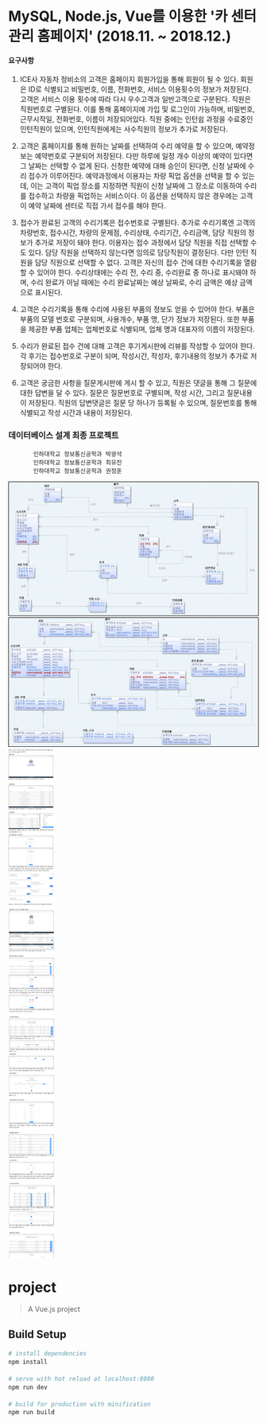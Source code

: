 # MySQL, Node.js, Vue를 이용한 '카 센터 관리 홈페이지' (2018.11. ~ 2018.12.)

#### 요구사항
1. ICE사 자동차 정비소의 고객은 홈페이지 회원가입을 통해 회원이 될 수 있다. 회원은 ID로 식별되고 비밀번호, 이름, 전화번호, 서비스 이용횟수의 정보가 저장된다. 고객은 서비스 이용 횟수에 따라 다시 우수고객과 일반고객으로 구분된다.
직원은 직원번호로 구별된다. 이를 통해 홈페이지에 가입 및 로그인이 가능하며, 비밀번호, 근무시작일, 전화번호, 이름이 저장되어있다. 직원 중에는 인턴쉽 과정을 수료중인 인턴직원이 있으며, 인턴직원에게는 사수직원의 정보가 추가로 저장된다.

2. 고객은 홈페이지를 통해 원하는 날짜를 선택하여 수리 예약을 할 수 있으며, 예약정보는 예약번호로 구분되어 저장된다. 다만 하루에 일정 개수 이상의 예약이 있다면 그 날짜는 선택할 수 없게 된다. 신청한 예약에 대해 승인이 된다면, 신청 날짜에 수리 접수가 이루어진다. 예약과정에서 이용자는 차량 픽업 옵션을 선택을 할 수 있는데, 이는 고객이 픽업 장소를 지정하면 직원이 신청 날짜에 그 장소로 이동하여 수리를 접수하고 차량을 픽업하는 서비스이다. 이 옵션을 선택하지 않은 경우에는 고객이 예약 날짜에 센터로 직접 가서 접수를 해야 한다.

3. 접수가 완료된 고객의 수리기록은 접수번호로 구별된다. 추가로 수리기록엔 고객의 차량번호, 접수시간, 차량의 문제점, 수리상태, 수리기간, 수리금액, 담당 직원의 정보가 추가로 저장이 돼야 한다.  이용자는 접수 과정에서 담당 직원을 직접 선택할 수도 있다. 담당 직원을 선택하지 않는다면 임의로 담당직원이 결정된다. 다만 인턴 직원을 담당 직원으로 선택할 수 없다.
고객은 자신의 접수 건에 대한 수리기록을 열람할 수 있어야 한다.
수리상태에는 수리 전, 수리 중, 수리완료 중 하나로 표시돼야 하며, 수리 완료가 아닐 때에는 수리 완료날짜는 예상 날짜로, 수리 금액은 예상 금액으로 표시된다. 

4. 고객은 수리기록을 통해 수리에 사용된 부품의 정보도 얻을 수 있어야 한다. 부품은 부품의 모델 번호로 구분되며, 사용개수, 부품 명, 단가 정보가 저장된다. 또한 부품을 제공한 부품 업체는 업체번호로 식별되며, 업체 명과 대표자의 이름이 저장된다.

5. 수리가 완료된 접수 건에 대해 고객은 후기게시판에 리뷰를 작성할 수 있어야 한다. 각 후기는 접수번호로 구분이 되며, 작성시간, 작성자, 후기내용의 정보가 추가로 저장되어야 한다.

6. 고객은 궁금한 사항을 질문게시판에 게시 할 수 있고, 직원은 댓글을 통해 그 질문에 대한 답변을 달 수 있다. 질문은 질문번호로 구별되며, 작성 시간, 그리고 질문내용이 저장된다. 
직원의 답변댓글은 질문 당 하나가 등록될 수 있으며, 질문번호를 통해 식별되고 작성 시간과 내용이 저장된다. 


### 데이터베이스 설계 최종 프로젝트

           인하대학교 정보통신공학과 박광석  
           인하대학교 정보통신공학과 최유진  
           인하대학교 정보통신공학과 권정훈  

![image](./설명1.png)    
![image](./설명2.png)  
![image](./설명3.png)  



# project

> A Vue.js project

## Build Setup

``` bash
# install dependencies
npm install

# serve with hot reload at localhost:8080
npm run dev

# build for production with minification
npm run build  

  

